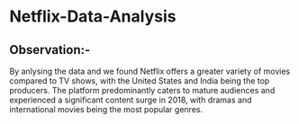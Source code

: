 # Netflix-Data-Analysis

## Observation:-
By anlysing the data and we found Netflix offers a greater variety of movies compared to TV shows, with the United States and India being the top producers. The platform predominantly caters to mature audiences and experienced a significant content surge in 2018, with dramas and international movies being the most popular genres.
